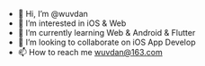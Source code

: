 - 👋 Hi, I’m @wuvdan
- 👀 I’m interested in iOS & Web
- 🌱 I’m currently learning Web & Android & Flutter
- 💞️ I’m looking to collaborate on iOS App Develop
- 📫 How to reach me wuvdan@163.com

<!---
wuvdan/wuvdan is a ✨ special ✨ repository because its `README.md` (this file) appears on your GitHub profile.
You can click the Preview link to take a look at your changes.
--->
